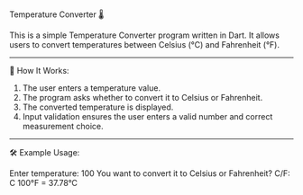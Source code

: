 Temperature Converter 🌡️

This is a simple Temperature Converter program written in Dart. It allows users to convert temperatures between Celsius (°C) and Fahrenheit (°F).
_______________________
🚀 How It Works:
1. The user enters a temperature value.
2. The program asks whether to convert it to Celsius or Fahrenheit.
3. The converted temperature is displayed.
4. Input validation ensures the user enters a valid number and correct measurement choice.
________________________
🛠 Example Usage:

Enter temperature: 100
You want to convert it to Celsius or Fahrenheit? C/F: C
100°F = 37.78°C
